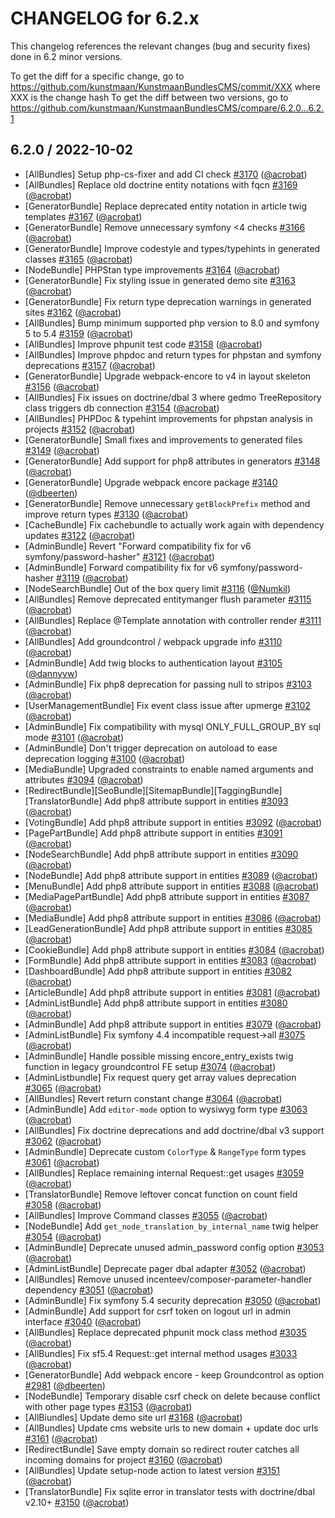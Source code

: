 CHANGELOG for 6.2.x
===================

This changelog references the relevant changes (bug and security fixes) done in 6.2 minor versions.

To get the diff for a specific change, go to https://github.com/kunstmaan/KunstmaanBundlesCMS/commit/XXX where XXX is the change hash
To get the diff between two versions, go to https://github.com/kunstmaan/KunstmaanBundlesCMS/compare/6.2.0...6.2.1

## 6.2.0 / 2022-10-02

* [AllBundles] Setup php-cs-fixer and add CI check [#3170](https://github.com/Kunstmaan/KunstmaanBundlesCMS/pull/3170) ([@acrobat](https://github.com/acrobat))
* [AllBundles] Replace old doctrine entity notations with fqcn [#3169](https://github.com/Kunstmaan/KunstmaanBundlesCMS/pull/3169) ([@acrobat](https://github.com/acrobat))
* [GeneratorBundle] Replace deprecated entity notation in article twig templates [#3167](https://github.com/Kunstmaan/KunstmaanBundlesCMS/pull/3167) ([@acrobat](https://github.com/acrobat))
* [GeneratorBundle] Remove unnecessary symfony <4 checks [#3166](https://github.com/Kunstmaan/KunstmaanBundlesCMS/pull/3166) ([@acrobat](https://github.com/acrobat))
* [GeneratorBundle] Improve codestyle and types/typehints in generated classes [#3165](https://github.com/Kunstmaan/KunstmaanBundlesCMS/pull/3165) ([@acrobat](https://github.com/acrobat))
* [NodeBundle] PHPStan type improvements [#3164](https://github.com/Kunstmaan/KunstmaanBundlesCMS/pull/3164) ([@acrobat](https://github.com/acrobat))
* [GeneratorBundle] Fix styling issue in generated demo site [#3163](https://github.com/Kunstmaan/KunstmaanBundlesCMS/pull/3163) ([@acrobat](https://github.com/acrobat))
* [GeneratorBundle] Fix return type deprecation warnings in generated sites [#3162](https://github.com/Kunstmaan/KunstmaanBundlesCMS/pull/3162) ([@acrobat](https://github.com/acrobat))
* [AllBundles] Bump minimum supported php version to 8.0 and symfony 5 to 5.4 [#3159](https://github.com/Kunstmaan/KunstmaanBundlesCMS/pull/3159) ([@acrobat](https://github.com/acrobat))
* [AllBundles] Improve phpunit test code [#3158](https://github.com/Kunstmaan/KunstmaanBundlesCMS/pull/3158) ([@acrobat](https://github.com/acrobat))
* [AllBundles] Improve phpdoc and return types for phpstan and symfony deprecations [#3157](https://github.com/Kunstmaan/KunstmaanBundlesCMS/pull/3157) ([@acrobat](https://github.com/acrobat))
* [GeneratorBundle] Upgrade webpack-encore to v4 in layout skeleton [#3156](https://github.com/Kunstmaan/KunstmaanBundlesCMS/pull/3156) ([@acrobat](https://github.com/acrobat))
* [AllBundles] Fix issues on doctrine/dbal 3 where gedmo TreeRepository class triggers db connection [#3154](https://github.com/Kunstmaan/KunstmaanBundlesCMS/pull/3154) ([@acrobat](https://github.com/acrobat))
* [AllBundles] PHPDoc & typehint improvements for phpstan analysis in projects [#3152](https://github.com/Kunstmaan/KunstmaanBundlesCMS/pull/3152) ([@acrobat](https://github.com/acrobat))
* [GeneratorBundle] Small fixes and improvements to generated files [#3149](https://github.com/Kunstmaan/KunstmaanBundlesCMS/pull/3149) ([@acrobat](https://github.com/acrobat))
* [GeneratorBundle] Add support for php8 attributes in generators [#3148](https://github.com/Kunstmaan/KunstmaanBundlesCMS/pull/3148) ([@acrobat](https://github.com/acrobat))
* [GeneratorBundle] Upgrade webpack encore package [#3140](https://github.com/Kunstmaan/KunstmaanBundlesCMS/pull/3140) ([@dbeerten](https://github.com/dbeerten))
* [GeneratorBundle] Remove unnecessary `getBlockPrefix` method and improve return types [#3130](https://github.com/Kunstmaan/KunstmaanBundlesCMS/pull/3130) ([@acrobat](https://github.com/acrobat))
* [CacheBundle] Fix cachebundle to actually work again with dependency updates [#3122](https://github.com/Kunstmaan/KunstmaanBundlesCMS/pull/3122) ([@acrobat](https://github.com/acrobat))
* [AdminBundle] Revert "Forward compatibility fix for v6 symfony/password-hasher" [#3121](https://github.com/Kunstmaan/KunstmaanBundlesCMS/pull/3121) ([@acrobat](https://github.com/acrobat))
* [AdminBundle] Forward compatibility fix for v6 symfony/password-hasher [#3119](https://github.com/Kunstmaan/KunstmaanBundlesCMS/pull/3119) ([@acrobat](https://github.com/acrobat))
* [NodeSearchBundle] Out of the box query limit [#3116](https://github.com/Kunstmaan/KunstmaanBundlesCMS/pull/3116) ([@Numkil](https://github.com/Numkil))
* [AllBundles] Remove deprecated entitymanger flush parameter [#3115](https://github.com/Kunstmaan/KunstmaanBundlesCMS/pull/3115) ([@acrobat](https://github.com/acrobat))
* [AllBundles] Replace @Template annotation with controller render [#3111](https://github.com/Kunstmaan/KunstmaanBundlesCMS/pull/3111) ([@acrobat](https://github.com/acrobat))
* [AllBundles] Add groundcontrol / webpack upgrade info [#3110](https://github.com/Kunstmaan/KunstmaanBundlesCMS/pull/3110) ([@acrobat](https://github.com/acrobat))
* [AdminBundle] Add twig blocks to authentication layout [#3105](https://github.com/Kunstmaan/KunstmaanBundlesCMS/pull/3105) ([@dannyvw](https://github.com/dannyvw))
* [AdminBundle] Fix php8 deprecation for passing null to stripos [#3103](https://github.com/Kunstmaan/KunstmaanBundlesCMS/pull/3103) ([@acrobat](https://github.com/acrobat))
* [UserManagementBundle] Fix event class issue after upmerge [#3102](https://github.com/Kunstmaan/KunstmaanBundlesCMS/pull/3102) ([@acrobat](https://github.com/acrobat))
* [AdminBundle] Fix compatibility with mysql ONLY_FULL_GROUP_BY sql mode [#3101](https://github.com/Kunstmaan/KunstmaanBundlesCMS/pull/3101) ([@acrobat](https://github.com/acrobat))
* [AdminBundle] Don't trigger deprecation on autoload to ease deprecation logging [#3100](https://github.com/Kunstmaan/KunstmaanBundlesCMS/pull/3100) ([@acrobat](https://github.com/acrobat))
* [MediaBundle] Upgraded constraints to enable named arguments and attributes [#3094](https://github.com/Kunstmaan/KunstmaanBundlesCMS/pull/3094) ([@acrobat](https://github.com/acrobat))
* [RedirectBundle][SeoBundle][SitemapBundle][TaggingBundle][TranslatorBundle] Add php8 attribute support in entities [#3093](https://github.com/Kunstmaan/KunstmaanBundlesCMS/pull/3093) ([@acrobat](https://github.com/acrobat))
* [VotingBundle] Add php8 attribute support in entities [#3092](https://github.com/Kunstmaan/KunstmaanBundlesCMS/pull/3092) ([@acrobat](https://github.com/acrobat))
* [PagePartBundle] Add php8 attribute support in entities [#3091](https://github.com/Kunstmaan/KunstmaanBundlesCMS/pull/3091) ([@acrobat](https://github.com/acrobat))
* [NodeSearchBundle] Add php8 attribute support in entities [#3090](https://github.com/Kunstmaan/KunstmaanBundlesCMS/pull/3090) ([@acrobat](https://github.com/acrobat))
* [NodeBundle] Add php8 attribute support in entities [#3089](https://github.com/Kunstmaan/KunstmaanBundlesCMS/pull/3089) ([@acrobat](https://github.com/acrobat))
* [MenuBundle] Add php8 attribute support in entities [#3088](https://github.com/Kunstmaan/KunstmaanBundlesCMS/pull/3088) ([@acrobat](https://github.com/acrobat))
* [MediaPagePartBundle] Add php8 attribute support in entities [#3087](https://github.com/Kunstmaan/KunstmaanBundlesCMS/pull/3087) ([@acrobat](https://github.com/acrobat))
* [MediaBundle] Add php8 attribute support in entities [#3086](https://github.com/Kunstmaan/KunstmaanBundlesCMS/pull/3086) ([@acrobat](https://github.com/acrobat))
* [LeadGenerationBundle] Add php8 attribute support in entities [#3085](https://github.com/Kunstmaan/KunstmaanBundlesCMS/pull/3085) ([@acrobat](https://github.com/acrobat))
* [CookieBundle] Add php8 attribute support in entities [#3084](https://github.com/Kunstmaan/KunstmaanBundlesCMS/pull/3084) ([@acrobat](https://github.com/acrobat))
* [FormBundle] Add php8 attribute support in entities [#3083](https://github.com/Kunstmaan/KunstmaanBundlesCMS/pull/3083) ([@acrobat](https://github.com/acrobat))
* [DashboardBundle] Add php8 attribute support in entities [#3082](https://github.com/Kunstmaan/KunstmaanBundlesCMS/pull/3082) ([@acrobat](https://github.com/acrobat))
* [ArticleBundle] Add php8 attribute support in entities [#3081](https://github.com/Kunstmaan/KunstmaanBundlesCMS/pull/3081) ([@acrobat](https://github.com/acrobat))
* [AdminListBundle] Add php8 attribute support in entities [#3080](https://github.com/Kunstmaan/KunstmaanBundlesCMS/pull/3080) ([@acrobat](https://github.com/acrobat))
* [AdminBundle] Add php8 attribute support in entities [#3079](https://github.com/Kunstmaan/KunstmaanBundlesCMS/pull/3079) ([@acrobat](https://github.com/acrobat))
* [AdminListBundle] Fix symfony 4.4 incompatible request->all [#3075](https://github.com/Kunstmaan/KunstmaanBundlesCMS/pull/3075) ([@acrobat](https://github.com/acrobat))
* [AdminBundle] Handle possible missing encore_entry_exists twig function in legacy groundcontrol FE setup [#3074](https://github.com/Kunstmaan/KunstmaanBundlesCMS/pull/3074) ([@acrobat](https://github.com/acrobat))
* [AdminListbundle] Fix request query get array values deprecation [#3065](https://github.com/Kunstmaan/KunstmaanBundlesCMS/pull/3065) ([@acrobat](https://github.com/acrobat))
* [AllBundles] Revert return constant change [#3064](https://github.com/Kunstmaan/KunstmaanBundlesCMS/pull/3064) ([@acrobat](https://github.com/acrobat))
* [AdminBundle] Add `editor-mode` option to wysiwyg form type [#3063](https://github.com/Kunstmaan/KunstmaanBundlesCMS/pull/3063) ([@acrobat](https://github.com/acrobat))
* [AllBundles] Fix doctrine deprecations and add doctrine/dbal v3 support [#3062](https://github.com/Kunstmaan/KunstmaanBundlesCMS/pull/3062) ([@acrobat](https://github.com/acrobat))
* [AdminBundle] Deprecate custom `ColorType` & `RangeType` form types [#3061](https://github.com/Kunstmaan/KunstmaanBundlesCMS/pull/3061) ([@acrobat](https://github.com/acrobat))
* [AllBundles] Replace remaining internal Request::get usages [#3059](https://github.com/Kunstmaan/KunstmaanBundlesCMS/pull/3059) ([@acrobat](https://github.com/acrobat))
* [TranslatorBundle] Remove leftover concat function on count field [#3058](https://github.com/Kunstmaan/KunstmaanBundlesCMS/pull/3058) ([@acrobat](https://github.com/acrobat))
* [AllBundles] Improve Command classes [#3055](https://github.com/Kunstmaan/KunstmaanBundlesCMS/pull/3055) ([@acrobat](https://github.com/acrobat))
* [NodeBundle] Add `get_node_translation_by_internal_name` twig helper [#3054](https://github.com/Kunstmaan/KunstmaanBundlesCMS/pull/3054) ([@acrobat](https://github.com/acrobat))
* [AdminBundle] Deprecate unused admin_password config option [#3053](https://github.com/Kunstmaan/KunstmaanBundlesCMS/pull/3053) ([@acrobat](https://github.com/acrobat))
* [AdminListBundle] Deprecate pager dbal adapter [#3052](https://github.com/Kunstmaan/KunstmaanBundlesCMS/pull/3052) ([@acrobat](https://github.com/acrobat))
* [AllBundles] Remove unused incenteev/composer-parameter-handler dependency [#3051](https://github.com/Kunstmaan/KunstmaanBundlesCMS/pull/3051) ([@acrobat](https://github.com/acrobat))
* [AdminBundle] Fix symfony 5.4 security deprecation [#3050](https://github.com/Kunstmaan/KunstmaanBundlesCMS/pull/3050) ([@acrobat](https://github.com/acrobat))
* [AdminBundle] Add support for csrf token on logout url in admin interface [#3040](https://github.com/Kunstmaan/KunstmaanBundlesCMS/pull/3040) ([@acrobat](https://github.com/acrobat))
* [AllBundles] Replace deprecated phpunit mock class method [#3035](https://github.com/Kunstmaan/KunstmaanBundlesCMS/pull/3035) ([@acrobat](https://github.com/acrobat))
* [AllBundles] Fix sf5.4 Request::get internal method usages [#3033](https://github.com/Kunstmaan/KunstmaanBundlesCMS/pull/3033) ([@acrobat](https://github.com/acrobat))
* [GeneratorBundle] Add webpack encore - keep Groundcontrol as option [#2981](https://github.com/Kunstmaan/KunstmaanBundlesCMS/pull/2981) ([@dbeerten](https://github.com/dbeerten))
* [NodeBundle] Temporary disable csrf check on delete because conflict with other page types [#3153](https://github.com/Kunstmaan/KunstmaanBundlesCMS/pull/3153) ([@acrobat](https://github.com/acrobat))
* [AllBiundles] Update demo site url [#3168](https://github.com/Kunstmaan/KunstmaanBundlesCMS/pull/3168) ([@acrobat](https://github.com/acrobat))
* [AllBundles] Update cms website urls to new domain + update doc urls [#3161](https://github.com/Kunstmaan/KunstmaanBundlesCMS/pull/3161) ([@acrobat](https://github.com/acrobat))
* [RedirectBundle] Save empty domain so redirect router catches all incoming domains for project [#3160](https://github.com/Kunstmaan/KunstmaanBundlesCMS/pull/3160) ([@acrobat](https://github.com/acrobat))
* [AllBundles] Update setup-node action to latest version [#3151](https://github.com/Kunstmaan/KunstmaanBundlesCMS/pull/3151) ([@acrobat](https://github.com/acrobat))
* [TranslatorBundle] Fix sqlite error in translator tests with doctrine/dbal v2.10+ [#3150](https://github.com/Kunstmaan/KunstmaanBundlesCMS/pull/3150) ([@acrobat](https://github.com/acrobat))
